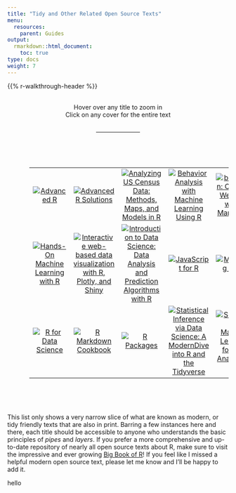 ```yaml
---
title: "Tidy and Other Related Open Source Texts"
menu:
  resources:
    parent: Guides
output:
  rmarkdown::html_document:
    toc: true
type: docs
weight: 7
---
```


<script src="/rmarkdown-libs/kePrint/kePrint.js"></script>

<link href="/rmarkdown-libs/lightable/lightable.css" rel="stylesheet" />

{{% r-walkthrough-header %}}

<style>

table {
  padding: 50px;
  overflow: hidden;
  position: relative;
  display: inline-block;
  vertical-align: top;
  margin: 1.0em;
}

table:hover {
  overflow: visible;
}

td {
  width: 50px;
  position:relative;
}

img {
  -webkit-transition: all 0.5s linear;
          transition: all 0.5s linear;
  -webkit-transform: scale3d(1, 1, 1);
          transform: scale3d(1, 1, 1);
}

td:hover img {
  -webkit-transform: scale3d(1.2, 1.2, 1);
          transform: scale3d(1.2, 1.2, 1);
  transform: scale(2.0);
  transition: all .5s ease-in-out;
  position: absolute; 
  display: block; 
  z-index: 99;
  top: 35%;
  bottom: 55%;
  left: 35%;
  right: 35%;
  width: 100%;
  height: auto;
}

</style>

<br>

<center>
<div class="wrapper">
    <div class="icon leftright">
      <div class="tooltip"><span style=width:200px;>Hover over any title to zoom in</span></div>
      <span><i class="fa-solid fa-expand"></i></span></div>
    <div class="icon info">
      <div class="tooltip"><span style=width:200px;>Click on any cover for the entire text</span></div>
      <span><i class="fa-solid fa-arrow-pointer"></i></span></div>
</div>
<br>
<hr style="width:20%">
</center>
<center>
<table class="table" style="margin-left: auto; margin-right: auto;">
<tbody>
<tr>
<td style="text-align:center;width: 10em; vertical-align: middle !important;color: #f7f7f7 !important;background-color: transparent !important;vertical-align: middle !important;">
<a href="https://adv-r.hadley.nz/" target="_blank"> <img src="/img/opensource/advanced-r.png" alt="Advanced R"></a>
</td>
<td style="text-align:center;width: 10em; vertical-align: middle !important;color: #f7f7f7 !important;background-color: transparent !important;vertical-align: middle !important;">
<a href="https://advanced-r-solutions.rbind.io/" target="_blank"> <img src="/img/opensource/advanced-r-solutions.png" alt="Advanced R Solutions"></a>
</td>
<td style="text-align:center;width: 10em; vertical-align: middle !important;color: #f7f7f7 !important;background-color: transparent !important;vertical-align: middle !important;">
<a href="https://walker-data.com/census-r/index.html" target="_blank"> <img src="/img/opensource/analyzing-us-census-data.png" alt="Analyzing US Census Data: Methods, Maps, and Models in R"></a>
</td>
<td style="text-align:center;width: 10em; vertical-align: middle !important;color: #f7f7f7 !important;background-color: transparent !important;vertical-align: middle !important;">
<a href="https://enriquegit.github.io/behavior-free/" target="_blank"> <img src="/img/opensource/behavior-analysis-with-machine-learning-using-r.png" alt="Behavior Analysis with Machine Learning Using R"></a>
</td>
<td style="text-align:center;width: 10em; vertical-align: middle !important;color: #f7f7f7 !important;background-color: transparent !important;vertical-align: middle !important;">
<a href="https://bookdown.org/yihui/blogdown/" target="_blank"> <img src="/img/opensource/blogdown-creating-sites-with-r-markdown.png" alt="blogdown: Creating Websites with R Markdown"></a>
</td>
<td style="text-align:center;width: 10em; vertical-align: middle !important;color: #f7f7f7 !important;background-color: transparent !important;vertical-align: middle !important;">
<a href="https://geocompr.robinlovelace.net/" target="_blank"> <img src="/img/opensource/geocomputation-with-r.png" alt="Geocomputation with R"></a>
</td>
<td style="text-align:center;width: 10em; vertical-align: middle !important;color: #f7f7f7 !important;background-color: transparent !important;vertical-align: middle !important;">
<a href="https://ggplot2-book.org/" target="_blank"> <img src="/img/opensource/ggplot2-elegant-graphics-for-data-analysis.png" alt="ggplot2: Elegant Graphics for Data Analysis"></a>
</td>
</tr>
<tr>
<td style="text-align:center;width: 10em; vertical-align: middle !important;color: #f7f7f7 !important;background-color: transparent !important;vertical-align: middle !important;">
<a href="https://bradleyboehmke.github.io/HOML/" target="_blank"> <img src="/img/opensource/hands-on-machine-learning-with-r.png" alt="Hands-On Machine Learning with R"></a>
</td>
<td style="text-align:center;width: 10em; vertical-align: middle !important;color: #f7f7f7 !important;background-color: transparent !important;vertical-align: middle !important;">
<a href="https://plotly-r.com/" target="_blank"> <img src="/img/opensource/interactive-web-based-data-visualization-with-r-plotly-and-shiny.png" alt="Interactive web-based data visualization with R, Plotly, and Shiny"></a>
</td>
<td style="text-align:center;width: 10em; vertical-align: middle !important;color: #f7f7f7 !important;background-color: transparent !important;vertical-align: middle !important;">
<a href="https://rafalab.github.io/dsbook/" target="_blank"> <img src="/img/opensource/introduction-to-data-science.png" alt="Introduction to Data Science: Data Analysis and Prediction Algorithms with R"></a>
</td>
<td style="text-align:center;width: 10em; vertical-align: middle !important;color: #f7f7f7 !important;background-color: transparent !important;vertical-align: middle !important;">
<a href="https://book.javascript-for-r.com/" target="_blank"> <img src="/img/opensource/javascript-for-r.png" alt="JavaScript for R"></a>
</td>
<td style="text-align:center;width: 10em; vertical-align: middle !important;color: #f7f7f7 !important;background-color: transparent !important;vertical-align: middle !important;">
<a href="https://mastering-shiny.org/" target="_blank"> <img src="/img/opensource/mastering-shiny.png" alt="Mastering Shiny"></a>
</td>
<td style="text-align:center;width: 10em; vertical-align: middle !important;color: #f7f7f7 !important;background-color: transparent !important;vertical-align: middle !important;">
<a href="https://schmettow.github.io/New_Stats/" target="_blank"> <img src="/img/opensource/new-statistics-for-design-researchers.png" alt="New Statistics for Design Researchers: a Bayesian Workflow in Tidy R"></a>
</td>
<td style="text-align:center;width: 10em; vertical-align: middle !important;color: #f7f7f7 !important;background-color: transparent !important;vertical-align: middle !important;">
<a href="https://unleash-shiny.rinterface.com/welcome.html" target="_blank"> <img src="/img/opensource/outstanding-user-interfaces-with-shiny.png" alt="Outstanding User Interfaces with Shiny"></a>
</td>
</tr>
<tr>
<td style="text-align:center;width: 10em; vertical-align: middle !important;color: #f7f7f7 !important;background-color: transparent !important;vertical-align: middle !important;">
<a href="https://r4ds.had.co.nz/" target="_blank"> <img src="/img/opensource/r-for-data-science-text.png" alt="R for Data Science"></a>
</td>
<td style="text-align:center;width: 10em; vertical-align: middle !important;color: #f7f7f7 !important;background-color: transparent !important;vertical-align: middle !important;">
<a href="https://bookdown.org/yihui/rmarkdown-cookbook/" target="_blank"> <img src="/img/opensource/r-markdown-cookbook.png" alt="R Markdown Cookbook"></a>
</td>
<td style="text-align:center;width: 10em; vertical-align: middle !important;color: #f7f7f7 !important;background-color: transparent !important;vertical-align: middle !important;">
<a href="https://r-pkgs.org/" target="_blank"> <img src="/img/opensource/r-packages.png" alt="R Packages"></a>
</td>
<td style="text-align:center;width: 10em; vertical-align: middle !important;color: #f7f7f7 !important;background-color: transparent !important;vertical-align: middle !important;">
<a href="https://moderndive.com/" target="_blank"> <img src="/img/opensource/statistical-inference-via-data-science.png" alt="Statistical Inference via Data Science: A ModernDive into R and the Tidyverse"></a>
</td>
<td style="text-align:center;width: 10em; vertical-align: middle !important;color: #f7f7f7 !important;background-color: transparent !important;vertical-align: middle !important;">
<a href="https://smltar.com/" target="_blank"> <img src="/img/opensource/supervised-machine-learning-for-text-analysis%20in-r.png" alt="Supervised Machine Learning for Text Analysis in R"></a>
</td>
<td style="text-align:center;width: 10em; vertical-align: middle !important;color: #f7f7f7 !important;background-color: transparent !important;vertical-align: middle !important;">
<a href="https://www.tidytextmining.com/" target="_blank"> <img src="/img/opensource/text-mining-with-r.png" alt="Text Mining with R"></a>
</td>
<td style="text-align:center;width: 10em; vertical-align: middle !important;color: #f7f7f7 !important;background-color: transparent !important;vertical-align: middle !important;">
<a href="https://www.tmwr.org/" target="_blank"> <img src="/img/opensource/tidy-modeling-with-r.png" alt="Tidy Modeling with R"></a>
</td>
</tr>
</tbody>
</table>
</center>

This list only shows a very narrow slice of what are known as modern, or tidy friendly texts that are also in print. Barring a few instances here and there, each title should be accessible to anyone who understands the basic principles of *pipes* and *layers*. If you prefer a more comprehensive and up-to-date repository of nearly all open source texts about R, make sure to visit the impressive and ever growing [Big Book of R](https://www.bigbookofr.com/)! If you feel like I missed a helpful modern open source text, please let me know and I’ll be happy to add it.

hello
